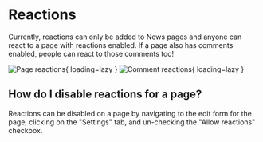 # Reactions

Currently, reactions can only be added to News pages and anyone can react to a page with reactions enabled. If a page also has comments enabled, people can react to those comments too!

![Page reactions](../../../assets/features/page-reactions.png){ loading=lazy }
![Comment reactions](../../../assets/features/comment-reactions.png){ loading=lazy }

## How do I disable reactions for a page?

Reactions can be disabled on a page by navigating to the edit form for the page, clicking on the "Settings" tab, and un-checking the "Allow reactions" checkbox.
